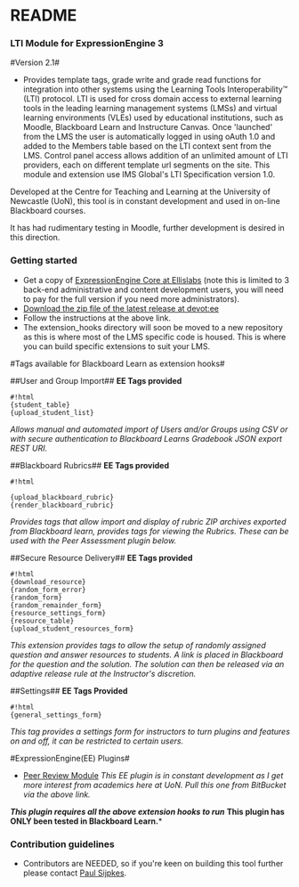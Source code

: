 # README #

### LTI Module for ExpressionEngine 3 ###

#Version 2.1#

* Provides template tags, grade write and grade read functions for integration into other systems using the Learning Tools Interoperability™ (LTI) protocol. LTI is used for cross domain access to external learning tools in the leading learning management systems (LMSs) and virtual learning environments (VLEs) used by educational institutions, such as Moodle, Blackboard Learn and Instructure Canvas. Once 'launched' from the LMS the user is automatically logged in using oAuth 1.0 and added to the Members table based on the LTI context sent from the LMS. Control panel access allows addition of an unlimited amount of LTI providers, each on different template url segments on the site. This module and extension use IMS Global's LTI Specification version 1.0.

Developed at the Centre for Teaching and Learning at the University of Newcastle (UoN), this tool is in constant development and used in on-line Blackboard courses.

It has had rudimentary testing in Moodle, further development is desired in this direction. 

### Getting started ###

* Get a copy of [ExpressionEngine Core at Ellislabs](https://store.ellislab.com/#ee-core) (note this is limited to 3 back-end administrative and content development users, you will need to pay for the full version if you need more administrators).
* [Download the zip file of the latest release at devot:ee](https://devot-ee.com/add-ons/learning-tools-integration)
* Follow the instructions at the above link.
* The extension_hooks directory will soon be moved to a new repository as this is where most of the LMS specific code is housed.  This is where you can build specific extensions to suit your LMS. 

#Tags available for Blackboard Learn as extension hooks#

##User and Group Import##
**EE Tags provided**
```
#!html
{student_table}
{upload_student_list}
```
*Allows manual and automated import of Users and/or Groups using CSV or with secure authentication to Blackboard Learns Gradebook JSON export REST URI.*

##Blackboard Rubrics##
**EE Tags provided**
```
#!html

{upload_blackboard_rubric}
{render_blackboard_rubric}
```
*Provides tags that allow import and display of rubric ZIP archives exported from Blackboard learn, provides tags for viewing the Rubrics.  These can be used with the Peer Assessment plugin below.*

##Secure Resource Delivery##
**EE Tags provided**
```
#!html
{download_resource}
{random_form_error}
{random_form}
{random_remainder_form}
{resource_settings_form}
{resource_table}
{upload_student_resources_form}
```
*This extension provides tags to allow the setup of randomly assigned question and answer resources to students.  A link is placed in Blackboard for the question and the solution.  The solution can then be released via an adaptive release rule at the Instructor's discretion.*

##Settings##
**EE Tags Provided**
```
#!html
{general_settings_form}
```
*This tag provides a settings form for instructors to turn plugins and features on and off, it can be restricted to certain users.*

#ExpressionEngine(EE) Plugins#

* [Peer Review Module](https://bitbucket.org/sijpkes/lti-peer-assessment)
*This EE plugin is in constant development as I get more interest from academics here at UoN.  Pull this one from BitBucket via the above link.*

***This plugin requires all the above extension hooks to run***
**This plugin has ONLY been tested in Blackboard Learn.***



### Contribution guidelines ###

* Contributors are NEEDED, so if you're keen on building this tool further please contact [Paul Sijpkes](mailto:paul.sijpkes@newcastle.edu.au).